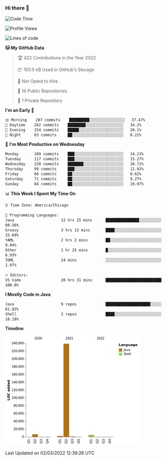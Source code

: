 ### Hi there 👋


<!--START_SECTION:waka-->
![Code Time](http://img.shields.io/badge/Code%20Time-2%2C109%20hrs%2042%20mins-blue)

![Profile Views](http://img.shields.io/badge/Profile%20Views-20-blue)

![Lines of code](https://img.shields.io/badge/From%20Hello%20World%20I%27ve%20Written-253%20Thousand%20lines%20of%20code-blue)

**🐱 My GitHub Data** 

> 🏆 422 Contributions in the Year 2022
 > 
> 📦 150.5 kB Used in GitHub's Storage 
 > 
> 🚫 Not Opted to Hire
 > 
> 📜 14 Public Repositories 
 > 
> 🔑 1 Private Repository 
 > 
**I'm an Early 🐤** 

```text
🌞 Morning    287 commits    █████████░░░░░░░░░░░░░░░░   37.47% 
🌆 Daytime    262 commits    ████████░░░░░░░░░░░░░░░░░   34.2% 
🌃 Evening    154 commits    █████░░░░░░░░░░░░░░░░░░░░   20.1% 
🌙 Night      63 commits     ██░░░░░░░░░░░░░░░░░░░░░░░   8.22%

```
📅 **I'm Most Productive on Wednesday** 

```text
Monday       109 commits    ███░░░░░░░░░░░░░░░░░░░░░░   14.23% 
Tuesday      117 commits    ███░░░░░░░░░░░░░░░░░░░░░░   15.27% 
Wednesday    220 commits    ███████░░░░░░░░░░░░░░░░░░   28.72% 
Thursday     99 commits     ███░░░░░░░░░░░░░░░░░░░░░░   12.92% 
Friday       66 commits     ██░░░░░░░░░░░░░░░░░░░░░░░   8.62% 
Saturday     71 commits     ██░░░░░░░░░░░░░░░░░░░░░░░   9.27% 
Sunday       84 commits     ██░░░░░░░░░░░░░░░░░░░░░░░   10.97%

```


📊 **This Week I Spent My Time On** 

```text
⌚︎ Time Zone: America/Chicago

💬 Programming Languages: 
Java                     12 hrs 25 mins      ███████████████░░░░░░░░░░   60.56% 
Groovy                   3 hrs 13 mins       ████░░░░░░░░░░░░░░░░░░░░░   15.69% 
YAML                     2 hrs 2 mins        ██░░░░░░░░░░░░░░░░░░░░░░░   9.94% 
Other                    1 hr 25 mins        █░░░░░░░░░░░░░░░░░░░░░░░░   6.93% 
TOML                     24 mins             ░░░░░░░░░░░░░░░░░░░░░░░░░   1.97%

🔥 Editors: 
VS Code                  20 hrs 31 mins      █████████████████████████   100.0%

```

**I Mostly Code in Java** 

```text
Java                     9 repos             ████████████████████░░░░░   81.82% 
Shell                    2 repos             ████░░░░░░░░░░░░░░░░░░░░░   18.18%

```


**Timeline**

![Chart not found](https://raw.githubusercontent.com/powercasgamer/powercasgamer/master/charts/bar_graph.png) 


 Last Updated on 02/03/2022 12:39:26 UTC
<!--END_SECTION:waka-->

